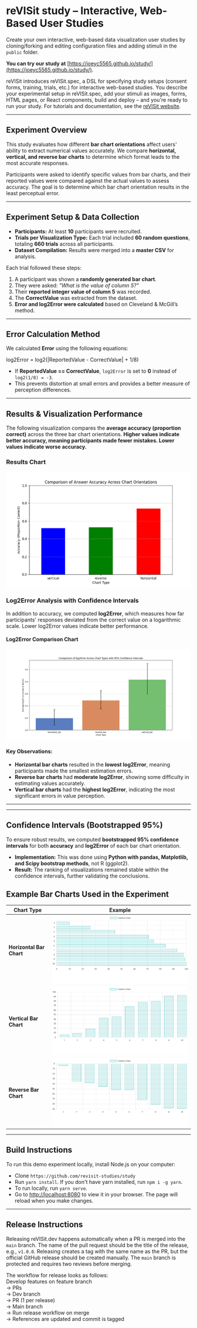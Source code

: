 # reVISit study – Interactive, Web-Based User Studies  

Create your own interactive, web-based data visualization user studies by cloning/forking and editing configuration files and adding stimuli in the `public` folder.  

**You can try our study at** [https://joeyc5565.github.io/study/](https://joeyc5565.github.io/study/).  

reVISit introduces reVISit.spec, a DSL for specifying study setups (consent forms, training, trials, etc.) for interactive web-based studies. You describe your experimental setup in reVISit.spec, add your stimuli as images, forms, HTML pages, or React components, build and deploy – and you're ready to run your study. For tutorials and documentation, see the [reVISit website](https://revisit.dev).  

---

## **Experiment Overview**  

This study evaluates how different **bar chart orientations** affect users' ability to extract numerical values accurately. We compare **horizontal, vertical, and reverse bar charts** to determine which format leads to the most accurate responses.

Participants were asked to identify specific values from bar charts, and their reported values were compared against the actual values to assess accuracy. The goal is to determine which bar chart orientation results in the least perceptual error.

---

## **Experiment Setup & Data Collection**  

- **Participants:** At least **10** participants were recruited.  
- **Trials per Visualization Type:** Each trial included **60 random questions**, totaling **660 trials** across all participants.  
- **Dataset Compilation:** Results were merged into a **master CSV** for analysis.  

Each trial followed these steps:  
1. A participant was shown a **randomly generated bar chart**.  
2. They were asked: *"What is the value of column 5?"*  
3. Their **reported integer value of column 5** was recorded.  
4. The **CorrectValue** was extracted from the dataset.  
5. **Error and log2Error were calculated** based on Cleveland & McGill’s method.  

---

## Error Calculation Method  

We calculated **Error** using the following equations:  

log2Error = log2(|ReportedValue - CorrectValue| + 1/8)

- If **ReportedValue == CorrectValue**, `log2Error` is set to **0** instead of `log2(1/8) = -3`.  
- This prevents distortion at small errors and provides a better measure of perception differences.  

---

## **Results & Visualization Performance**  

The following visualization compares the **average accuracy (proportion correct)** across the three bar chart orientations. **Higher values indicate better accuracy, meaning participants made fewer mistakes. Lower values indicate worse accuracy.**


### **Results Chart**  
![Visualization Error Analysis](Accuracy_Comparison.png)  

### **Log2Error Analysis with Confidence Intervals**  
In addition to accuracy, we computed **log2Error**, which measures how far participants' responses deviated from the correct value on a logarithmic scale. Lower log2Error values indicate better performance.  

#### **Log2Error Comparison Chart**  
![Log2Error Comparison](log2Error_Comparison_Chart.png)  

#### **Key Observations:**  
- **Horizontal bar charts** resulted in the **lowest log2Error**, meaning participants made the smallest estimation errors.  
- **Reverse bar charts** had **moderate log2Error**, showing some difficulty in estimating values accurately.  
- **Vertical bar charts** had the **highest log2Error**, indicating the most significant errors in value perception.  

---

---

## **Confidence Intervals (Bootstrapped 95%)**  
To ensure robust results, we computed **bootstrapped 95% confidence intervals** for both **accuracy** and **log2Error** of each bar chart orientation.

- **Implementation:** This was done using **Python with pandas, Matplotlib, and Scipy bootstrap methods**, not R (ggplot2).  
- **Result:** The ranking of visualizations remained stable within the confidence intervals, further validating the conclusions.  


## Example Bar Charts Used in the Experiment  

| Chart Type              | Example |
|-------------------------|---------|
| **Horizontal Bar Chart** | ![Horizontal Bar Chart](HorizontalBarChart.png) |
| **Vertical Bar Chart**   | ![Vertical Bar Chart](VerticalBarChart.png) |
| **Reverse Bar Chart**    | ![Reverse Bar Chart](ReverseBarChart.png) |


---

## **Build Instructions**  

To run this demo experiment locally, install Node.js on your computer:  

* Clone `https://github.com/revisit-studies/study`  
* Run `yarn install`. If you don't have yarn installed, run `npm i -g yarn`.  
* To run locally, run `yarn serve`.  
* Go to [http://localhost:8080](http://localhost:8080) to view it in your browser. The page will reload when you make changes.  

---

## **Release Instructions**  

Releasing reVISit.dev happens automatically when a PR is merged into the `main` branch. The name of the pull request should be the title of the release, e.g., `v1.0.0`. Releasing creates a tag with the same name as the PR, but the official GitHub release should be created manually. The `main` branch is protected and requires two reviews before merging.  

The workflow for release looks as follows:  
Develop features on feature branch  
→ PRs  
→ Dev branch  
→ PR (1 per release)  
→ Main branch  
→ Run release workflow on merge  
→ References are updated and commit is tagged  
